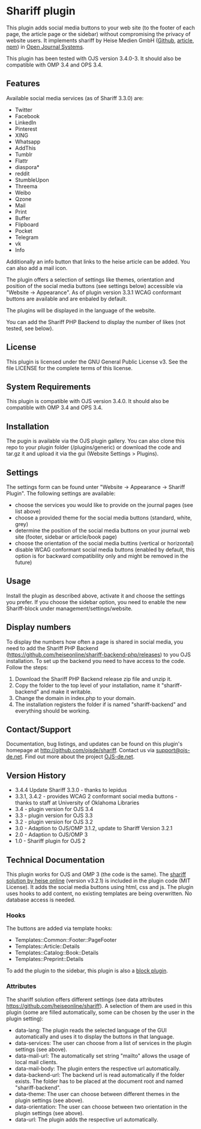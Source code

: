 # Shariff plugin

This plugin adds social media buttons to your web site (to the footer of each page, the article page or the sidebar) without compromising the privacy of website users. It implements shariff by Heise Medien GmbH ([Github](https://github.com/heiseonline/shariff), [article](http://ct.de/shariff), [npm](https://www.npmjs.com/package/shariff)) in [Open Journal Systems](https://pkp.sfu.ca/ojs/).

This plugin has been tested with OJS version 3.4.0-3. It should also be compatible with OMP 3.4 and OPS 3.4.

## Features

Available social media services (as of Shariff 3.3.0) are:

- Twitter
- Facebook
- LinkedIn
- Pinterest
- XING
- Whatsapp
- AddThis
- Tumblr
- Flattr
- diaspora*
- reddit
- StumbleUpon
- Threema
- Weibo
- Qzone
- Mail
- Print
- Buffer
- Flipboard
- Pocket
- Telegram
- vk
- Info

Additionally an info button that links to the heise article can be added. You can also add a mail icon. 

The plugin offers a selection of settings like themes, orientation and position of the social media buttons (see settings below) accessible via "Website -> Appearance". As of plugin version 3.3.1 WCAG conformant buttons are available and are enbaled by default.

The plugins will be displayed in the language of the website.

You can add the Shariff PHP Backend to display the number of likes (not tested, see below).

## License

This plugin is licensed under the GNU General Public License v3. See the file LICENSE for the complete terms of this license.

## System Requirements

This plugin is compatible with OJS version 3.4.0. It should also be compatible with OMP 3.4 and OPS 3.4.

## Installation

The pugin is available via the OJS plugin gallery. You can also clone this repo to your plugin folder (/plugins/generic) or download the code and tar.gz it and upload it via the gui (Website Settings > Plugins).

## Settings

The settings form can be found unter "Website -> Appearance -> Shariff Plugin".
The following settings are available:
- choose the services you would like to provide on the journal pages (see list above)
- choose a provided theme for the social media buttons (standard, white, grey)
- determine the position of the social media buttons on your journal web site (footer, sidebar or article/book page)
- choose the orientation of the social media buttins (vertical or horizontal)
- disable WCAG conformant social media buttons (enabled by default, this option is for backward compatibility only and might be removed in the future)

## Usage
Install the plugin as described above, activate it and choose the settings you prefer. If you choose the sidebar option, you need to enable the new Shariff-block under management/settings/website.

## Display numbers

To display the numbers how often a page is shared in social media, you need to add the Shariff PHP Backend (<https://github.com/heiseonline/shariff-backend-php/releases>) to you OJS installation. To set up the backend you need to have access to the code. Follow the steps:

1. Download the Shariff PHP Backend release zip file and unzip it.
2. Copy the folder to the top level of your installation, name it "shariff-backend" and make it writable.
3. Change the domain in index.php to your domain.
4. The installation registers the folder if is named "shariff-backend" and everything should be working.

## Contact/Support

Documentation, bug listings, and updates can be found on this plugin's homepage at <http://github.com/ojsde/shariff>.
Contact us via support@ojs-de.net. Find out more about the project [OJS-de.net](http://www.ojs-de.net/kontakt/index.html).

## Version History

* 3.4.4 Update Shariff 3.3.0 - thanks to lepidus
* 3.3.1, 3.4.2 - provides WCAG 2 conformant social media buttons - thanks to staff at University of Oklahoma Libraries 
* 3.4 - plugin version for OJS 3.4
* 3.3 - plugin version for OJS 3.3
* 3.2 - plugin version for OJS 3.2
* 3.0 - Adaption to OJS/OMP 3.1.2, update to Shariff Version 3.2.1
* 2.0 - Adaption to OJS/OMP 3
* 1.0 - Shariff plugin for OJS 2

## Technical Documentation

This plugin works for OJS and OMP 3 (the code is the same). The [shariff solution by heise online](https://github.com/heiseonline/shariff) (version v3.2.1) is included in the plugin code (MIT License). It adds the social media buttons using html, css and js. The plugin uses hooks to add content, no existing templates are being overwritten. No database access is needed.

### Hooks

The buttons are added via template hooks:
* Templates::Common::Footer::PageFooter
* Templates::Article::Details 
* Templates::Catalog::Book::Details
* Templates::Preprint::Details

To add the plugin to the sidebar, this plugin is also a [block plugin](https://github.com/ojsde/shariff/blob/master/ShariffBlockPlugin.inc.php).

### Attributes

The shariff solution offers different settings (see data attributes https://github.com/heiseonline/shariff). A selection of them are used in this plugin (some are filled automatically, some can be chosen by the user in the plugin setting):

* data-lang: The plugin reads the selected language of the GUI automatically and uses it to display the buttons in that language.
* data-services: The user can choose from a list of services in the plugin settings (see above).
* data-mail-url: The automatically set string "mailto" allows the usage of local mail clients.
* data-mail-body: The plugin enters the respective url automatically.
* data-backend-url: The backend url is read automatically if the folder exists. The folder has to be placed at the document root and named "shariff-backend".
* data-theme: The user can choose between different themes in the plugin settings (see above).
* data-orientation: The user can choose between two orientation in the plugin settings (see above).
* data-url: The plugin adds the respective url automatically.
